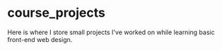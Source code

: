 # course_projects
Here is where I store small projects I've worked on while learning basic front-end web design.
